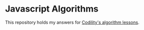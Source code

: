 # Javascript Algorithms

This repository holds my answers for [Codility's algorithm
lessons](https://codility.com/programmers/lessons/).
